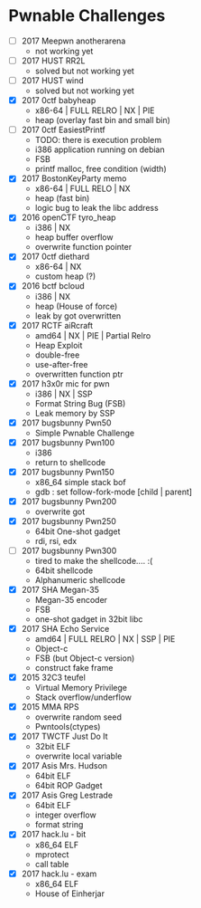 # Pwnable Challenges

* [ ] 2017 Meepwn anotherarena
  - not working yet
* [ ] 2017 HUST RR2L
  - solved but not working yet
* [ ] 2017 HUST wind
  - solved but not working yet
* [x] 2017 0ctf babyheap
  - x86-64 | FULL RELRO | NX | PIE
  - heap (overlay fast bin and small bin)
* [ ] 2017 0ctf EasiestPrintf
  - TODO: there is execution problem
  - i386 application running on debian
  - FSB
  - printf malloc, free condition (width)
* [x] 2017 BostonKeyParty memo
  - x86-64 | FULL RELO | NX
  - heap (fast bin)
  - logic bug to leak the libc address
* [x] 2016 openCTF tyro_heap
  - i386 | NX
  - heap buffer overflow
  - overwrite function pointer
* [x] 2017 0ctf diethard
  - x86-64 | NX
  - custom heap (?)
* [x] 2016 bctf bcloud
  - i386 | NX
  - heap (House of force)
  - leak by got overwritten
* [x] 2017 RCTF aiRcraft
  - amd64 | NX | PIE | Partial Relro
  - Heap Exploit
  - double-free
  - use-after-free
  - overwritten function ptr
* [x] 2017 h3x0r mic for pwn
  - i386 | NX | SSP
  - Format String Bug (FSB)
  - Leak memory by SSP
* [x] 2017 bugsbunny Pwn50
  - Simple Pwnable Challenge
* [x] 2017 bugsbunny Pwn100
  - i386
  - return to shellcode
* [x] 2017 bugsbunny Pwn150
  - x86_64 simple stack bof
  - gdb : set follow-fork-mode [child | parent]
* [x] 2017 bugsbunny Pwn200
  - overwrite got
* [x] 2017 bugsbunny Pwn250
  - 64bit One-shot gadget
  - rdi, rsi, edx
* [ ] 2017 bugsbunny Pwn300
  - tired to make the shellcode.... :(
  - 64bit shellcode
  - Alphanumeric shellcode
* [x] 2017 SHA Megan-35
  - Megan-35 encoder
  - FSB
  - one-shot gadget in 32bit libc
* [x] 2017 SHA Echo Service
  - amd64 | FULL RELRO | NX | SSP | PIE
  - Object-c
  - FSB (but Object-c version)
  - construct fake frame
* [x] 2015 32C3 teufel
  - Virtual Memory Privilege
  - Stack overflow/underflow
* [x] 2015 MMA RPS
  - overwrite random seed
  - Pwntools(ctypes)
* [x] 2017 TWCTF Just Do It
  - 32bit ELF
  - overwrite local variable
* [x] 2017 Asis Mrs. Hudson
  - 64bit ELF
  - 64bit ROP Gadget
* [x] 2017 Asis Greg Lestrade
  - 64bit ELF
  - integer overflow
  - format string
* [x] 2017 hack.lu - bit
  - x86_64 ELF
  - mprotect
  - call table
* [x] 2017 hack.lu - exam
  - x86_64 ELF
  - House of Einherjar
